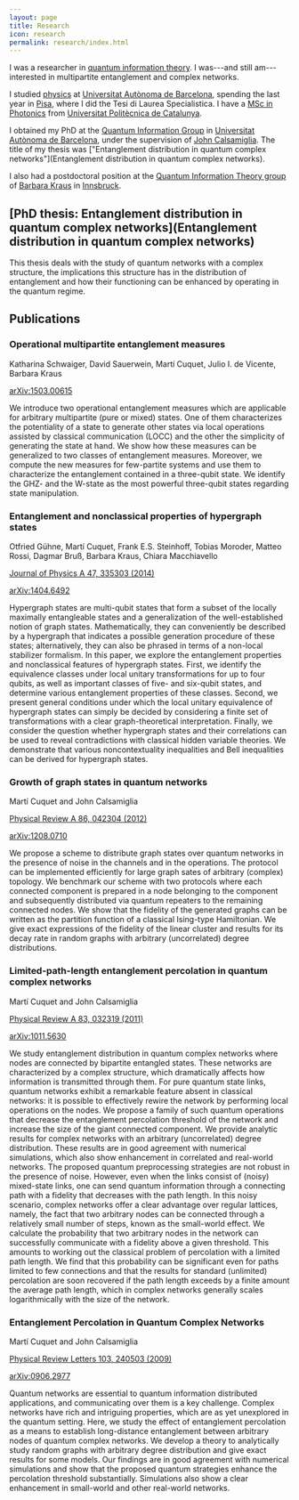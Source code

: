 ```yaml
---
layout: page
title: Research
icon: research
permalink: research/index.html
---
```


I was a researcher in [quantum information
theory](http://en.wikipedia.org/wiki/Quantum_information_theory).  I was---and
still am---interested in multipartite entanglement and complex networks.

I studied [physics](http://www.uab.es/departament/fisica/) at [Universitat
Autònoma de Barcelona](http://www.uab.cat/), spending the last year in
[Pisa](http://www.unipi.it/), where I did the Tesi di Laurea Specialistica. I
have a [MSc in Photonics](http://www.photonicsbcn.eu/) from [Universitat
Politècnica de Catalunya](http://www.upc.edu/).

I obtained my PhD at the [Quantum Information
Group](http://grupsderecerca.uab.cat/giq/) in [Universitat Autònoma de
Barcelona](http://www.uab.cat/), under the supervision of [John
Calsamiglia](http://grupsderecerca.uab.cat/giq/people/john-calsamiglia). The
title of my thesis was ["Entanglement distribution in quantum complex
networks"](Entanglement distribution in quantum complex networks).

I also had a postdoctoral position at the [Quantum Information Theory
group](http://www.uibk.ac.at/th-physik/qig_bk/) of [Barbara
Kraus](http://www.uibk.ac.at/th-physik/people/staffdb/354400.xml) in
[Innsbruck](http://uibk.ac.at/).

## [PhD thesis: Entanglement distribution in quantum complex networks](Entanglement distribution in quantum complex networks)

This thesis deals with the study of quantum networks with a complex structure,
the implications this structure has in the distribution of entanglement and
how their functioning can be enhanced by operating in the quantum regime.

## Publications

### Operational multipartite entanglement measures

Katharina Schwaiger, David Sauerwein, Martí Cuquet, Julio I. de Vicente,
Barbara Kraus

[arXiv:1503.00615](http://arxiv.org/abs/1503.00615)

We introduce two operational entanglement measures which are applicable for
arbitrary multipartite (pure or mixed) states. One of them characterizes the
potentiality of a state to generate other states via local operations assisted
by classical communication (LOCC) and the other the simplicity of generating
the state at hand. We show how these measures can be generalized to two
classes of entanglement measures. Moreover, we compute the new measures for
few-partite systems and use them to characterize the entanglement contained in
a three-qubit state. We identify the GHZ- and the W-state as the most powerful
three-qubit states regarding state manipulation. 

### Entanglement and nonclassical properties of hypergraph states

Otfried Gühne, Martí Cuquet, Frank E.S. Steinhoff, Tobias Moroder, Matteo
Rossi, Dagmar Bruß, Barbara Kraus, Chiara Macchiavello

[Journal of Physics A 47, 335303 (2014)](http://dx.doi.org/10.1088/1751-8113/47/33/335303)

[arXiv:1404.6492](http://arxiv.org/abs/1404.6492)

Hypergraph states are multi-qubit states that form a subset of the locally
maximally entangleable states and a generalization of the well-established
notion of graph states. Mathematically, they can conveniently be described by
a hypergraph that indicates a possible generation procedure of these states;
alternatively, they can also be phrased in terms of a non-local stabilizer
formalism. In this paper, we explore the entanglement properties and
nonclassical features of hypergraph states. First, we identify the equivalence
classes under local unitary transformations for up to four qubits, as well as
important classes of five- and six-qubit states, and determine various
entanglement properties of these classes. Second, we present general
conditions under which the local unitary equivalence of hypergraph states can
simply be decided by considering a finite set of transformations with a clear
graph-theoretical interpretation. Finally, we consider the question whether
hypergraph states and their correlations can be used to reveal contradictions
with classical hidden variable theories. We demonstrate that various
noncontextuality inequalities and Bell inequalities can be derived for
hypergraph states.

### Growth of graph states in quantum networks

Martí Cuquet and John Calsamiglia

[Physical Review A 86, 042304 (2012)](http://dx.doi.org/10.1103/PhysRevA.86.042304)

[arXiv:1208.0710](http://arxiv.org/abs/1208.0710)

We propose a scheme to distribute graph states over quantum networks in the
presence of noise in the channels and in the operations. The protocol can be
implemented efficiently for large graph sates of arbitrary (complex) topology.
We benchmark our scheme with two protocols where each connected component is
prepared in a node belonging to the component and subsequently distributed via
quantum repeaters to the remaining connected nodes. We show that the fidelity
of the generated graphs can be written as the partition function of a
classical Ising-type Hamiltonian. We give exact expressions of the fidelity of
the linear cluster and results for its decay rate in random graphs with
arbitrary (uncorrelated) degree distributions.

### Limited-path-length entanglement percolation in quantum complex networks

Martí Cuquet and John Calsamiglia

[Physical Review A 83, 032319 (2011)](http://dx.doi.org/10.1103/PhysRevA.83.032319)

[arXiv:1011.5630](http://arxiv.org/abs/1011.5630)

We study entanglement distribution in quantum complex networks where nodes are
connected by bipartite entangled states. These networks are characterized by a
complex structure, which dramatically affects how information is transmitted
through them. For pure quantum state links, quantum networks exhibit a
remarkable feature absent in classical networks: it is possible to effectively
rewire the network by performing local operations on the nodes. We propose a
family of such quantum operations that decrease the entanglement percolation
threshold of the network and increase the size of the giant connected
component. We provide analytic results for complex networks with an arbitrary
(uncorrelated) degree distribution. These results are in good agreement with
numerical simulations, which also show enhancement in correlated and
real-world networks. The proposed quantum preprocessing strategies are not
robust in the presence of noise. However, even when the links consist of
(noisy) mixed-state links, one can send quantum information through a
connecting path with a fidelity that decreases with the path length. In this
noisy scenario, complex networks offer a clear advantage over regular
lattices, namely, the fact that two arbitrary nodes can be connected through a
relatively small number of steps, known as the small-world effect. We
calculate the probability that two arbitrary nodes in the network can
successfully communicate with a fidelity above a given threshold. This amounts
to working out the classical problem of percolation with a limited path
length. We find that this probability can be significant even for paths
limited to few connections and that the results for standard (unlimited)
percolation are soon recovered if the path length exceeds by a finite amount
the average path length, which in complex networks generally scales
logarithmically with the size of the network.

### Entanglement Percolation in Quantum Complex Networks

Martí Cuquet and John Calsamiglia

[Physical Review Letters 103, 240503 (2009)](http://dx.doi.org/10.1103/PhysRevLett.103.240503)

[arXiv:0906.2977](http://arxiv.org/abs/0906.2977)

Quantum networks are essential to quantum information distributed
applications, and communicating over them is a key challenge. Complex networks
have rich and intriguing properties, which are as yet unexplored in the
quantum setting. Here, we study the effect of entanglement percolation as a
means to establish long-distance entanglement between arbitrary nodes of
quantum complex networks. We develop a theory to analytically study random
graphs with arbitrary degree distribution and give exact results for some
models. Our findings are in good agreement with numerical simulations and show
that the proposed quantum strategies enhance the percolation threshold
substantially. Simulations also show a clear enhancement in small-world and
other real-world networks.
